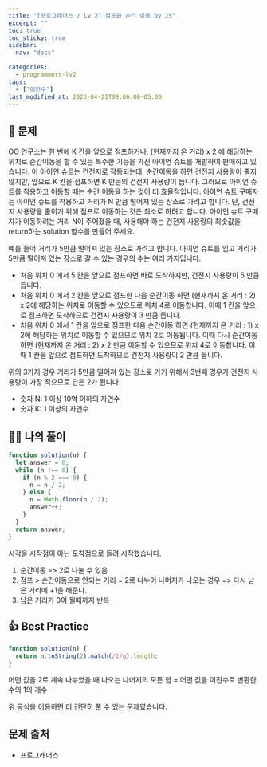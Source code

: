 ```yaml
---
title: "[프로그래머스 / Lv 2] 점프와 순간 이동 by JS"
excerpt: ""
toc: true
toc_sticky: true
sidebar:
  nav: "docs"

categories:
  - programmers-lv2
tags:
  - ["이진수"]
last_modified_at: 2023-04-21T08:06:00-05:00
---
```


## 📄 문제

OO 연구소는 한 번에 K 칸을 앞으로 점프하거나, (현재까지 온 거리) x 2 에 해당하는 위치로 순간이동을 할 수 있는 특수한 기능을 가진 아이언 슈트를 개발하여 판매하고 있습니다. 이 아이언 슈트는 건전지로 작동되는데, 순간이동을 하면 건전지 사용량이 줄지 않지만, 앞으로 K 칸을 점프하면 K 만큼의 건전지 사용량이 듭니다. 그러므로 아이언 슈트를 착용하고 이동할 때는 순간 이동을 하는 것이 더 효율적입니다. 아이언 슈트 구매자는 아이언 슈트를 착용하고 거리가 N 만큼 떨어져 있는 장소로 가려고 합니다. 단, 건전지 사용량을 줄이기 위해 점프로 이동하는 것은 최소로 하려고 합니다. 아이언 슈트 구매자가 이동하려는 거리 N이 주어졌을 때, 사용해야 하는 건전지 사용량의 최솟값을 return하는 solution 함수를 만들어 주세요.

예를 들어 거리가 5만큼 떨어져 있는 장소로 가려고 합니다.
아이언 슈트를 입고 거리가 5만큼 떨어져 있는 장소로 갈 수 있는 경우의 수는 여러 가지입니다.

- 처음 위치 0 에서 5 칸을 앞으로 점프하면 바로 도착하지만, 건전지 사용량이 5 만큼 듭니다.
- 처음 위치 0 에서 2 칸을 앞으로 점프한 다음 순간이동 하면 (현재까지 온 거리 : 2) x 2에 해당하는 위치로 이동할 수 있으므로 위치 4로 이동합니다. 이때 1 칸을 앞으로 점프하면 도착하므로 건전지 사용량이 3 만큼 듭니다.
- 처음 위치 0 에서 1 칸을 앞으로 점프한 다음 순간이동 하면 (현재까지 온 거리 : 1) x 2에 해당하는 위치로 이동할 수 있으므로 위치 2로 이동됩니다. 이때 다시 순간이동 하면 (현재까지 온 거리 : 2) x 2 만큼 이동할 수 있으므로 위치 4로 이동합니다. 이때 1 칸을 앞으로 점프하면 도착하므로 건전지 사용량이 2 만큼 듭니다.

위의 3가지 경우 거리가 5만큼 떨어져 있는 장소로 가기 위해서 3번째 경우가 건전지 사용량이 가장 적으므로 답은 2가 됩니다.

- 숫자 N: 1 이상 10억 이하의 자연수
- 숫자 K: 1 이상의 자연수

## 🙋‍♀️ 나의 풀이

```js
function solution(n) {
  let answer = 0;
  while (n !== 0) {
    if (n % 2 === 0) {
      n = n / 2;
    } else {
      n = Math.floor(n / 2);
      answer++;
    }
  }
  return answer;
}
```

시각을 시작점이 아닌 도착점으로 돌려 시작했습니다.

1. 순간이동 => 2로 나눌 수 있음
2. 점프 > 순간이동으로 안되는 거리 = 2로 나누어 나머지가 나오는 경우 => 다시 남은 거리에 +1을 해준다.
3. 남은 거리가 0이 될때까지 반복

## 👍 Best Practice

```js
function solution(n) {
  return n.toString(2).match(/1/g).length;
}
```

어떤 값을 2로 계속 나누었을 때 나오는 나머지의 모든 합 = 어떤 값을 이진수로 변환한 수의 1의 개수

위 공식을 이용하면 더 간단히 풀 수 있는 문제였습니다.

## 문제 출처

- 프로그래머스
